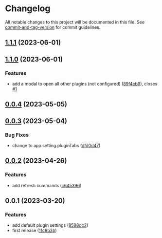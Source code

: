 # Changelog

All notable changes to this project will be documented in this file. See [commit-and-tag-version](https://github.com/absolute-version/commit-and-tag-version) for commit guidelines.

## [1.1.1](https://github.com/Lisandra-dev/open-plugin-settings-commands/compare/1.1.0...1.1.1) (2023-06-01)

## [1.1.0](https://github.com/Lisandra-dev/open-plugin-settings-commands/compare/0.0.4...1.1.0) (2023-06-01)


### Features

* add a modal to open all other plugins (not configured) ([89f4eb9](https://github.com/Lisandra-dev/open-plugin-settings-commands/commit/89f4eb917c28d59245b330e4967a46fa89a040c1)), closes [#1](https://github.com/Lisandra-dev/open-plugin-settings-commands/issues/1)

## [0.0.4](https://github.com/Lisandra-dev/open-plugin-settings-commands/compare/0.0.3...0.0.4) (2023-05-05)

## [0.0.3](https://github.com/Lisandra-dev/open-plugin-settings-commands/compare/0.0.2...0.0.3) (2023-05-04)


### Bug Fixes

* change to app.setting.pluginTabs ([dfd0d47](https://github.com/Lisandra-dev/open-plugin-settings-commands/commit/dfd0d47d3d39b58fd6c84f36c6e4a8d11c9a3feb))

## [0.0.2](https://github.com/Lisandra-dev/open-plugin-settings-commands/compare/0.0.1...0.0.2) (2023-04-26)


### Features

* add refresh commands ([c645396](https://github.com/Lisandra-dev/open-plugin-settings-commands/commit/c6453967ab0ffe17085627383272e8a49c1fd1f0))

## 0.0.1 (2023-03-20)


### Features

* add default plugin settings ([8598dc2](https://github.com/Lisandra-dev/open-plugin-settings-commands/commit/8598dc23ca25e9753f7af7e24ef966c3b3017d94))
* first release ([11c8b3b](https://github.com/Lisandra-dev/open-plugin-settings-commands/commit/11c8b3bb4261f343114ca54781969d6d4d65a373))
